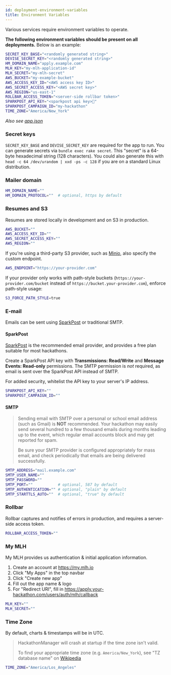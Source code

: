 ```yaml
---
id: deployment-environment-variables
title: Environment Variables
---
```


Various services require environment variables to operate.

**The following environment variables should be present on all deployments.** Below is an example:

```bash
SECRET_KEY_BASE="<randomly generated string>"
DEVISE_SECRET_KEY="<randomly generated string>"
HM_DOMAIN_NAME="apply.example.com"
MLH_KEY="my-mlh-application-id"
MLH_SECRET="my-mlh-secret"
AWS_BUCKET="my-example-bucket"
AWS_ACCESS_KEY_ID="<AWS access key ID>"
AWS_SECRET_ACCESS_KEY="<AWS secret key>"
AWS_REGION="us-east-1"
ROLLBAR_ACCESS_TOKEN="<server-side rollbar token>"
SPARKPOST_API_KEY="<sparkpost api key>"
SPARKPOST_CAMPAIGN_ID="my-hackathon"
TIME_ZONE="America/New_York"
```

_Also see [app.json](https://github.com/codeRIT/hackathon_manager/blob/master/app.json)_

### Secret keys

`SECRET_KEY_BASE` and `DEVISE_SECRET_KEY` are required for the app to run. You can generate secrets via `bundle exec rake secret`. This "secret" is a 64-byte hexadecimal string (128 characters). You could also generate this with `head -c 64 /dev/urandom | xxd -ps -c 128` if you are on a standard Linux distribution.

### Mailer domain

```bash
HM_DOMAIN_NAME=""
HM_DOMAIN_PROTOCOL=""  # optional, https by default
```

### Resumes and S3

Resumes are stored locally in development and on S3 in production.

```bash
AWS_BUCKET=""
AWS_ACCESS_KEY_ID=""
AWS_SECRET_ACCESS_KEY=""
AWS_REGION=""
```

If you're using a third-party S3 provider, such as [Minio](https://min.io), also specify the custom endpoint.

```bash
AWS_ENDPOINT="https://your-provider.com"
```

If your provider only works with path-style buckets (`https://your-provider.com/bucket` instead of `https://bucket.your-provider.com`), enforce path-style usage:

```bash
S3_FORCE_PATH_STYLE=true
```

### E-mail

Emails can be sent using [SparkPost](https://www.sparkpost.com) or traditional SMTP.

#### SparkPost

[SparkPost](https://www.sparkpost.com) is the recommended email provider, and provides a free plan suitable for most hackathons.

Create a SparkPost API key with **Transmissions: Read/Write** and **Message Events: Read-only** permissions. The SMTP permission is _not_ required, as email is sent over the SparkPost API instead of SMTP.

For added security, whitelist the API key to your server's IP address.

```bash
SPARKPOST_API_KEY=""
SPARKPOST_CAMPAIGN_ID=""
```

#### SMTP

>Sending email with SMTP over a personal or school email address (such as Gmail) is **NOT** recommended. Your hackathon may easily send several hundred to a few thousand emails during months leading up to the event, which regular email accounts block and may get reported for spam.
>
>Be sure your SMTP provider is configured appropriately for mass email, and check periodically that emails are being delivered successfully.

```bash
SMTP_ADDRESS="mail.example.com"
SMTP_USER_NAME=""
SMTP_PASSWORD=""
SMTP_PORT=""           # optional, 587 by default
SMTP_AUTHENTICATION="" # optional, "plain" by default
SMTP_STARTTLS_AUTO=""  # optional, "true" by default
```

### Rollbar

Rollbar captures and notifies of errors in production, and requires a server-side access token.

```bash
ROLLBAR_ACCESS_TOKEN=""
```

### My MLH

My MLH provides us authentication & initial application information.

1. Create an account at https://my.mlh.io
2. Click "My Apps" in the top navbar
3. Click "Create new app"
4. Fill out the app name & logo
5. For "Redirect URI", fill in https://apply.your-hackathon.com/users/auth/mlh/callback

```bash
MLH_KEY=""
MLH_SECRET=""
```

### Time Zone

By default, charts & timestamps will be in UTC.

>HackathonManager will crash at startup if the time zone isn't valid.
>
>To find your appropriate time zone (e.g. `America/New_York`), see "TZ database name" on [Wikipedia](https://en.wikipedia.org/wiki/List_of_tz_database_time_zones)

```bash
TIME_ZONE="America/Los_Angeles"
```
